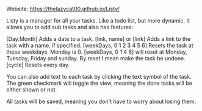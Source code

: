 Website: https://thelazycat00.github.io/Listy/

Listy is a manager for all your tasks. Like a todo list, but more dynamic. It allows you to add sub tasks and also has features:

[Day.Month] Adds a date to a task.
[link, name] or [link] Adds a link to the task with a name, if specified.
[weekDays, 0 1 2 3 4 5 6] Resets the task at these weekdays. Monday is 0. [weekDays, 0 1 4 6] will reset at Monday, Tuesday, Friday and sunday. By reset I mean make the task be undone.
[cycle] Resets every day.

You can also add text to each task by clicking the text symbol of the task.
The green checkmark will toggle the view, meaning the done tasks will be either shown or not.

All tasks will be saved, meaning you don't have to worry about losing them.
